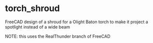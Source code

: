 # torch_shroud
FreeCAD design of a shroud for a Olight Baton torch to make it project a spotlight instead of a wide beam

NOTE: this uses the RealThunder branch of FreeCAD
